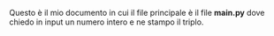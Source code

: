 Questo è il mio documento in cui il file principale è il file **main.py** dove chiedo in input un numero intero e ne stampo il triplo.